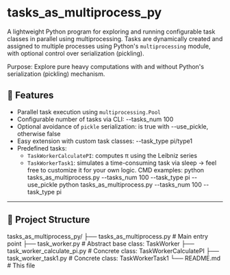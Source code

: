# tasks_as_multiprocess_py

A lightweight Python program for exploring and running configurable task classes in parallel using multiprocessing.
Tasks are dynamically created and assigned to multiple processes using Python's `multiprocessing` module, 
with optional control over serialization (pickling).

Purpose:
Explore pure heavy computations with and without Python's serialization (pickling) mechanism.

## 🚀 Features
- Parallel task execution using `multiprocessing.Pool`
- Configurable number of tasks via CLI:         --tasks_num 100 
- Optional avoidance of `pickle` serialization: is true with --use_pickle, otherwise false
- Easy extension with custom task classes:      --task_type pi/type1
- Predefined tasks:
  - `TaskWorkerCalculatePI`: computes π using the Leibniz series
  - `TaskWorkerTask1`: simulates a time-consuming task via sleep -> feel free to customize it for your own logic.
CMD examples:
python tasks_as_multiprocess.py --tasks_num 100 --task_type pi --use_pickle
python tasks_as_multiprocess.py --tasks_num 100 --task_type pi 
---

## 📁 Project Structure

tasks_as_multiprocess_py/
├── tasks_as_multiprocess.py          # Main entry point
├── task_worker.py                    # Abstract base class: TaskWorker
├── task_worker_calculate_pi.py       # Concrete class: TaskWorkerCalculatePI
├── task_worker_task1.py              # Concrete class: TaskWorkerTask1
└── README.md                         # This file
